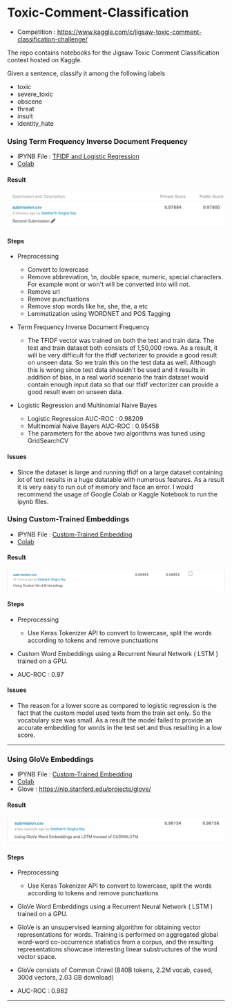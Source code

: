 # Toxic-Comment-Classification

- Competition : https://www.kaggle.com/c/jigsaw-toxic-comment-classification-challenge/

The repo contains notebooks for the Jigsaw Toxic Comment Classification contest hosted on Kaggle.

Given a sentence, classify it among the following labels

- toxic
- severe_toxic
- obscene
- threat
- insult
- identity_hate

### Using Term Frequency Inverse Document Frequency

- IPYNB File : [TFIDF and Logistic Regression](ML/Toxic_Comment_Classifier_tfidf.ipynb)
- [Colab](https://colab.research.google.com/drive/1dRvXLOSmEwfRRIctLiTROt4-UVGxbXtk?usp=sharing)

#### Result

<img src="https://github.com/Sid200026/Toxic-Comment-Classification/blob/main/Output/Logistic%20Regression%20using%20TFIDF.png" alt="Output"/>

#### Steps

- Preprocessing

  - Convert to lowercase
  - Remove abbreviation, \n, double space, numeric, special characters. For example wont or won't will be converted into will not.
  - Remove url
  - Remove punctuations
  - Remove stop words like he, she, the, a etc
  - Lemmatization using WORDNET and POS Tagging

- Term Frequency Inverse Document Frequency
  - The TFIDF vector was trained on both the test and train data. The test and train dataset both consists of 1,50,000 rows. As a result, it will be very difficult for the tfidf vectorizer to provide a good result on unseen data. So we train this on the test data as well. Although this is wrong since test data shouldn't be used and it results in addition of bias, in a real world scenario the train dataset would contain enough input data so that our tfidf vectorizer can provide a good result even on unseen data.
- Logistic Regression and Multinomial Naive Bayes
  - Logistic Regression AUC-ROC : 0.98209
  - Multinomial Naive Bayers AUC-ROC : 0.95458
  - The parameters for the above two algorithms was tuned using GridSearchCV

#### Issues

- Since the dataset is large and running tfidf on a large dataset containing lot of text results in a huge datatable with numerous features. As a result it is very easy to run out of memory and face an error. I would recommend the usage of Google Colab or Kaggle Notebook to run the ipynb files.

### Using Custom-Trained Embeddings

- IPYNB File : [Custom-Trained Embedding](Toxic_Comment_Classification_Custom_Word_Embedding.ipynb)
- [Colab](https://colab.research.google.com/drive/1qUfcpwVGL3Vg0GNG9RSzE3Zd45fVKA47?usp=sharing)

#### Result

<img src="https://github.com/Sid200026/Toxic-Comment-Classification/blob/main/Output/Custom%20Word%20Embedding.png" alt="Output"/>

#### Steps

- Preprocessing

  - Use Keras Tokenizer API to convert to lowercase, split the words according to tokens and remove punctuations

- Custom Word Embeddings using a Recurrent Neural Network ( LSTM ) trained on a GPU.
- AUC-ROC : 0.97

#### Issues

- The reason for a lower score as compared to logistic regression is the fact that the custom model used texts from the train set only. So the vocabulary size was small. As a result the model failed to provide an accurate embedding for words in the test set and thus resulting in a low score.

---

### Using GloVe Embeddings

- IPYNB File : [Custom-Trained Embedding](Toxic_Comment_Classification_using_Pre_Trained_Word_Embeddings.ipynb)
- [Colab](https://colab.research.google.com/drive/1N6y43z2ioQp0fMYrRlDfnrLdtSQIDQk0?usp=sharing)
- Glove : https://nlp.stanford.edu/projects/glove/

#### Result

<img src="https://github.com/Sid200026/Toxic-Comment-Classification/blob/main/Output/GloVe%20Embedding.png" alt="Output"/>

#### Steps

- Preprocessing

  - Use Keras Tokenizer API to convert to lowercase, split the words according to tokens and remove punctuations

- GloVe Word Embeddings using a Recurrent Neural Network ( LSTM ) trained on a GPU.
- GloVe is an unsupervised learning algorithm for obtaining vector representations for words. Training is performed on aggregated global word-word co-occurrence statistics from a corpus, and the resulting representations showcase interesting linear substructures of the word vector space.
- GloVe consists of Common Crawl (840B tokens, 2.2M vocab, cased, 300d vectors, 2.03 GB download)
- AUC-ROC : 0.982

---
